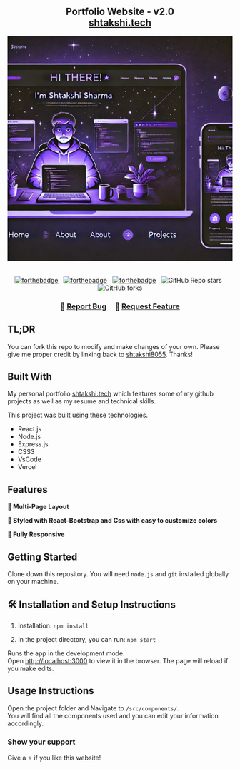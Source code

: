 <h2 align="center">
  Portfolio Website - v2.0<br/>
  <a href="https://my-porfolio-sage.vercel.app/" target="_blank">shtakshi.tech</a>
</h2>
<div align="center">
  <img alt="Demo" src="./Images/myimg2.webp" />
</div>

<br/>

<center>

[![forthebadge](https://forthebadge.com/images/badges/built-with-love.svg)](https://forthebadge.com) &nbsp;
[![forthebadge](https://forthebadge.com/images/badges/made-with-javascript.svg)](https://forthebadge.com) &nbsp;
[![forthebadge](https://forthebadge.com/images/badges/open-source.svg)](https://forthebadge.com) &nbsp;
![GitHub Repo stars](https://img.shields.io/github/stars/shtakshi8055/Portfolio?color=red&logo=github&style=for-the-badge) &nbsp;
![GitHub forks](https://img.shields.io/github/forks/shtakshi8055/Portfolio?color=red&logo=github&style=for-the-badge)

</center>

<h3 align="center">
    🔹
    <a href="https://github.com/shtakshi8055/My-Porfolio/issues">Report Bug</a> &nbsp; &nbsp;
    🔹
    <a href="https://github.com/shtakshi8055/My-Porfolio/issues">Request Feature</a>
</h3>

## TL;DR

You can fork this repo to modify and make changes of your own. Please give me proper credit by linking back to [shtakshi8055](https://github.com/shtakshi8055/My-Porfolio). Thanks!

## Built With

My personal portfolio <a href="https://my-porfolio-sage.vercel.app/" target="_blank">shtakshi.tech</a> which features some of my github projects as well as my resume and technical skills.<br/>

This project was built using these technologies.

- React.js
- Node.js
- Express.js
- CSS3
- VsCode
- Vercel

## Features

**📖 Multi-Page Layout**

**🎨 Styled with React-Bootstrap and Css with easy to customize colors**

**📱 Fully Responsive**

## Getting Started

Clone down this repository. You will need `node.js` and `git` installed globally on your machine.

## 🛠 Installation and Setup Instructions

1. Installation: `npm install`

2. In the project directory, you can run: `npm start`

Runs the app in the development mode.\
Open [http://localhost:3000](http://localhost:3000) to view it in the browser.
The page will reload if you make edits.

## Usage Instructions

Open the project folder and Navigate to `/src/components/`. <br/>
You will find all the components used and you can edit your information accordingly.

### Show your support

Give a ⭐ if you like this website!

<!-- <a href="https://www.buymeacoffee.com/soumyajit4419" target="_blank"><img src="https://cdn.buymeacoffee.com/buttons/v2/default-violet.png" alt="Buy Me A Coffee" height= "60px" width= "217px" ></a> -->
